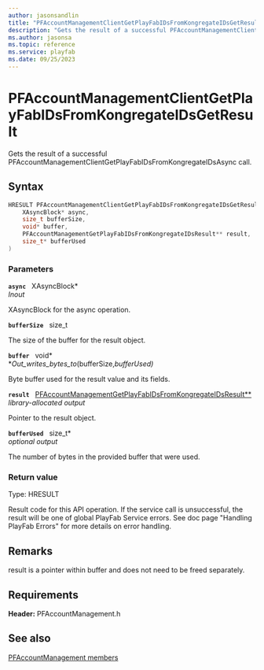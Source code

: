 ```yaml
---
author: jasonsandlin
title: "PFAccountManagementClientGetPlayFabIDsFromKongregateIDsGetResult"
description: "Gets the result of a successful PFAccountManagementClientGetPlayFabIDsFromKongregateIDsAsync call."
ms.author: jasonsa
ms.topic: reference
ms.service: playfab
ms.date: 09/25/2023
---
```


# PFAccountManagementClientGetPlayFabIDsFromKongregateIDsGetResult  

Gets the result of a successful PFAccountManagementClientGetPlayFabIDsFromKongregateIDsAsync call.  

## Syntax  
  
```cpp
HRESULT PFAccountManagementClientGetPlayFabIDsFromKongregateIDsGetResult(  
    XAsyncBlock* async,  
    size_t bufferSize,  
    void* buffer,  
    PFAccountManagementGetPlayFabIDsFromKongregateIDsResult** result,  
    size_t* bufferUsed  
)  
```  
  
### Parameters  
  
**`async`** &nbsp; XAsyncBlock*  
*_Inout_*  
  
XAsyncBlock for the async operation.  
  
**`bufferSize`** &nbsp; size_t  
  
The size of the buffer for the result object.  
  
**`buffer`** &nbsp; void*  
*_Out_writes_bytes_to_(bufferSize,*bufferUsed)*  
  
Byte buffer used for the result value and its fields.  
  
**`result`** &nbsp; [PFAccountManagementGetPlayFabIDsFromKongregateIDsResult**](../../pfaccountmanagementtypes/structs/pfaccountmanagementgetplayfabidsfromkongregateidsresult.md)  
*library-allocated output*  
  
Pointer to the result object.  
  
**`bufferUsed`** &nbsp; size_t*  
*optional output*  
  
The number of bytes in the provided buffer that were used.  
  
  
### Return value
Type: HRESULT
  
Result code for this API operation. If the service call is unsuccessful, the result will be one of global PlayFab Service errors. See doc page "Handling PlayFab Errors" for more details on error handling.
  
## Remarks  
  
result is a pointer within buffer and does not need to be freed separately.
  
## Requirements  
  
**Header:** PFAccountManagement.h
  
## See also  
[PFAccountManagement members](../pfaccountmanagement_members.md)  

  
  
